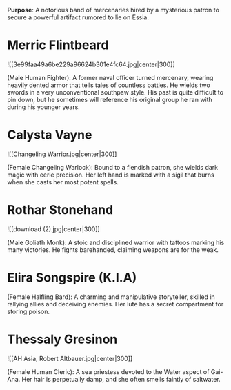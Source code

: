**Purpose**: A notorious band of mercenaries hired by a mysterious patron to secure a powerful artifact rumored to lie on Essia.

# **Merric Flintbeard** 
![[3e99faa49a6be229a96624b301e4fc64.jpg|center|300]]

(Male Human Fighter): A former naval officer turned mercenary, wearing heavily dented armor that tells tales of countless battles. He wields two swords in a very unconventional southpaw style. His past is quite difficult to pin down, but he sometimes will reference his original group he ran with during his younger years.

# **Calysta Vayne** 
![[Changeling Warrior.jpg|center|300]]

(Female Changeling Warlock): Bound to a fiendish patron, she wields dark magic with eerie precision. Her left hand is marked with a sigil that burns when she casts her most potent spells.

# **Rothar Stonehand** 
![[download (2).jpg|center|300]]

(Male Goliath Monk): A stoic and disciplined warrior with tattoos marking his many victories. He fights barehanded, claiming weapons are for the weak.

# **Elira Songspire** (K.I.A)


(Female Halfling Bard): A charming and manipulative storyteller, skilled in rallying allies and deceiving enemies. Her lute has a secret compartment for storing poison.

# **Thessaly Gresinon** 
![[AH Asia, Robert Altbauer.jpg|center|300]]

(Female Human Cleric): A sea priestess devoted to the Water aspect of Gai-Ana. Her hair is perpetually damp, and she often smells faintly of saltwater.